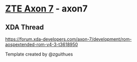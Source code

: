 # [ZTE Axon 7](https://www.gsmarena.com/zte_axon_7-8067.php) - axon7

## XDA Thread

https://forum.xda-developers.com/axon-7/development/rom-aospextended-rom-v4-3-t3618950

Template created by @zguithues